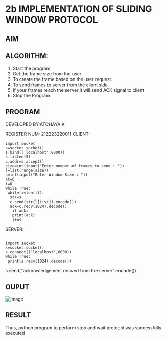 # 2b IMPLEMENTATION OF SLIDING WINDOW PROTOCOL
## AIM
## ALGORITHM:
1. Start the program.
2. Get the frame size from the user
3. To create the frame based on the user request.
4. To send frames to server from the client side.
5. If your frames reach the server it will send ACK signal to client
6. Stop the Program
## PROGRAM
DEVELOPED BY:ATCHAYA.K

REGISTER NUM: 212223220011
CLIENT:

```
import socket
s=socket.socket()
s.bind(('localhost',8000))
s.listen(5)
c,addr=s.accept()
size=int(input("Enter number of frames to send : "))
l=list(range(size))
s=int(input("Enter Window Size : "))
st=0
i=0
while True:
 while(i<len(l)):
  st+=s
  c.send(str(l[i:st]).encode())
  ack=c.recv(1024).decode()
   if ack:
   print(ack)
   i+=s
```
SERVER:

```

import socket
s=socket.socket()
s.connect(('localhost',8000))
while True: 
 print(s.recv(1024).decode())
```
 s.send("acknowledgement recived from the server".encode())
## OUPUT

![image](https://github.com/Atchayakunchithapatham/2b_SLIDING_WINDOW_PROTOCOL/assets/144870744/ed8ebd6c-0fae-46c7-82fd-66ea6ab2644d)

## RESULT
Thus, python program to perform stop and wait protocol was successfully executed
